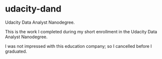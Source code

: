 # udacity-dand
Udacity Data Analyst Nanodegree.

This is the work I completed during my short enrollment in the Udacity Data Analyst Nanodegree.

I was not impressed with this education company; so I cancelled before I graduated.
